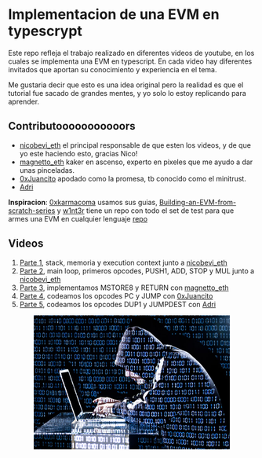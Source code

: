 # Implementacion de una EVM en typescrypt

Este repo refleja el trabajo realizado en diferentes videos de youtube,
en los cuales se implementa una EVM en typescript. En cada video hay diferentes
invitados que aportan su conocimiento y experiencia en el tema.

Me gustaria decir que esto es una idea original pero la realidad es que el tutorial
fue sacado de grandes mentes, y yo solo lo estoy replicando para aprender.

## Contributooooooooooors

- [nicobevi_eth](https://twitter.com/nicobevi_eth) el principal responsable de que esten los videos, y de que yo este haciendo esto, gracias Nico!
- [magnetto_eth](https://twitter.com/magnetto_eth) kaker en ascenso, experto en pixeles que me ayudo a dar unas pinceladas.
- [0xJuancito](https://twitter.com/0xJuancito) apodado como la promesa, tb conocido como el minitrust.
- [Adri](https://twitter.com/adrianromero) 

**Inspiracion**: [0xkarmacoma](https://twitter.com/0xkarmacoma) usamos sus guias, [Building-an-EVM-from-scratch-series](https://karmacoma.notion.site/Building-an-EVM-from-scratch-series-90ee3c827b314e0599e705a1152eecf9) y [w1nt3r](https://twitter.com/w1nt3r_eth?lang=es) tiene un repo con todo el set de test para que armes una EVM en cualquier lenguaje [repo](https://github.com/w1nt3r-eth/evm-from-scratch/tree/main)

## Videos

1) [Parte 1](https://www.youtube.com/watch?v=w71sWGW2BUw&), stack, memoria y execution context junto a [nicobevi_eth](https://twitter.com/nicobevi_eth)
2) [Parte 2](https://www.youtube.com/watch?v=_tAVCpFrXRg), main loop, primeros opcodes, PUSH1, ADD, STOP y MUL junto a [nicobevi_eth](https://twitter.com/nicobevi_eth)
3) [Parte 3](https://www.youtube.com/watch?v=uSPQBIZ6jxg), implementamos MSTORE8 y RETURN con [magnetto_eth](https://twitter.com/magnetto_eth)
4) [Parte 4](https://www.youtube.com/watch?v=lK2zY8HfG9w), codeamos los opcodes PC y JUMP con [0xJuancito](https://twitter.com/0xJuancito)
5) [Parte 5](https://www.youtube.com/watch?v=Z3Z3Z3Z3Z3Z), codeamos los opcodes DUP1 y JUMPDEST con [Adri](https://twitter.com/adrianromero)

<p align="center">
  <img src="./img/hacker-evm.jpg" alt="kakeando una ethereum virtual machine" width="400">
</p>
